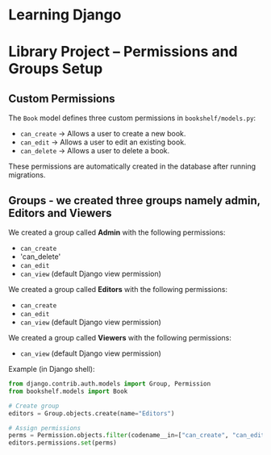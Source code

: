 # Learning Django
# Library Project – Permissions and Groups Setup

## Custom Permissions
The `Book` model defines three custom permissions in `bookshelf/models.py`:

- `can_create` → Allows a user to create a new book.
- `can_edit` → Allows a user to edit an existing book.
- `can_delete` → Allows a user to delete a book.

These permissions are automatically created in the database after running migrations.

## Groups - we created three groups namely admin, Editors and Viewers
We created a group called **Admin** with the following permissions:
- `can_create`
- 'can_delete'
- `can_edit`
- `can_view` (default Django view permission)

We created a group called **Editors** with the following permissions:
- `can_create`
- `can_edit`
- `can_view` (default Django view permission)

We created a group called **Viewers** with the following permissions:
- `can_view` (default Django view permission)

Example (in Django shell):

```python
from django.contrib.auth.models import Group, Permission
from bookshelf.models import Book

# Create group
editors = Group.objects.create(name="Editors")

# Assign permissions
perms = Permission.objects.filter(codename__in=["can_create", "can_edit", "can_view"])
editors.permissions.set(perms)
